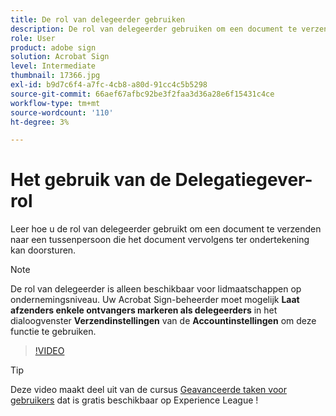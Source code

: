 ```yaml
---
title: De rol van delegeerder gebruiken
description: De rol van delegeerder gebruiken om een document te verzenden naar een tussenpersoon die het document vervolgens kan doorsturen ter ondertekening
role: User
product: adobe sign
solution: Acrobat Sign
level: Intermediate
thumbnail: 17366.jpg
exl-id: b9d7c6f4-a7fc-4cb8-a80d-91cc4c5b5298
source-git-commit: 66aef67afbc92be3f2faa3d36a28e6f15431c4ce
workflow-type: tm+mt
source-wordcount: '110'
ht-degree: 3%

---
```


# Het gebruik van de Delegatiegever-rol

Leer hoe u de rol van delegeerder gebruikt om een document te verzenden naar een tussenpersoon die het document vervolgens ter ondertekening kan doorsturen.

>[!NOTE]
>
>De rol van delegeerder is alleen beschikbaar voor lidmaatschappen op ondernemingsniveau. Uw Acrobat Sign-beheerder moet mogelijk **Laat afzenders enkele ontvangers markeren als delegeerders** in het dialoogvenster **Verzendinstellingen** van de **Accountinstellingen** om deze functie te gebruiken.

>[!VIDEO](https://video.tv.adobe.com/v/343621?hidetitle=true)

>[!TIP]
>
>Deze video maakt deel uit van de cursus [Geavanceerde taken voor gebruikers](https://experienceleague.adobe.com/?recommended=Sign-U-1-2020.3) dat is gratis beschikbaar op Experience League !
